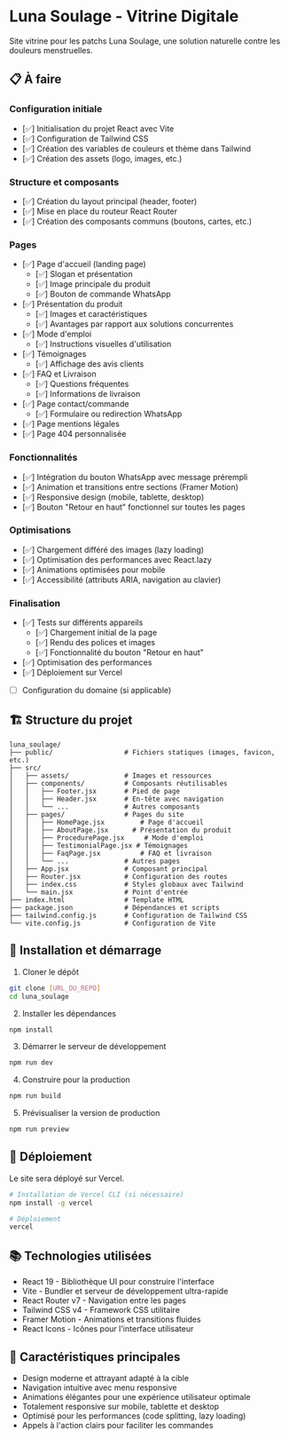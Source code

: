 # Luna Soulage - Vitrine Digitale

Site vitrine pour les patchs Luna Soulage, une solution naturelle contre les douleurs menstruelles.

## 📋 À faire

### Configuration initiale
- [✅] Initialisation du projet React avec Vite
- [✅] Configuration de Tailwind CSS
- [✅] Création des variables de couleurs et thème dans Tailwind
- [✅] Création des assets (logo, images, etc.)

### Structure et composants
- [✅] Création du layout principal (header, footer)
- [✅] Mise en place du routeur React Router
- [✅] Création des composants communs (boutons, cartes, etc.)

### Pages
- [✅] Page d'accueil (landing page)
  - [✅] Slogan et présentation
  - [✅] Image principale du produit
  - [✅] Bouton de commande WhatsApp
- [✅] Présentation du produit
  - [✅] Images et caractéristiques
  - [✅] Avantages par rapport aux solutions concurrentes
- [✅] Mode d'emploi
  - [✅] Instructions visuelles d'utilisation
- [✅] Témoignages
  - [✅] Affichage des avis clients
- [✅] FAQ et Livraison
  - [✅] Questions fréquentes
  - [✅] Informations de livraison
- [✅] Page contact/commande
  - [✅] Formulaire ou redirection WhatsApp
- [✅] Page mentions légales
- [✅] Page 404 personnalisée

### Fonctionnalités
- [✅] Intégration du bouton WhatsApp avec message prérempli
- [✅] Animation et transitions entre sections (Framer Motion)
- [✅] Responsive design (mobile, tablette, desktop)
- [✅] Bouton "Retour en haut" fonctionnel sur toutes les pages

### Optimisations
- [✅] Chargement différé des images (lazy loading)
- [✅] Optimisation des performances avec React.lazy
- [✅] Animations optimisées pour mobile
- [✅] Accessibilité (attributs ARIA, navigation au clavier)

### Finalisation
- [✅] Tests sur différents appareils
  - [✅] Chargement initial de la page
  - [✅] Rendu des polices et images
  - [✅] Fonctionnalité du bouton "Retour en haut"
- [✅] Optimisation des performances
- [✅] Déploiement sur Vercel
- [ ] Configuration du domaine (si applicable)

## 🏗️ Structure du projet

```
luna_soulage/
├── public/                  # Fichiers statiques (images, favicon, etc.)
├── src/
│   ├── assets/              # Images et ressources
│   ├── components/          # Composants réutilisables
│   │   ├── Footer.jsx       # Pied de page
│   │   ├── Header.jsx       # En-tête avec navigation
│   │   └── ...              # Autres composants
│   ├── pages/               # Pages du site
│   │   ├── HomePage.jsx         # Page d'accueil
│   │   ├── AboutPage.jsx      # Présentation du produit
│   │   ├── ProcedurePage.jsx     # Mode d'emploi
│   │   ├── TestimonialPage.jsx # Témoignages
│   │   ├── FaqPage.jsx          # FAQ et livraison
│   │   └── ...              # Autres pages
│   ├── App.jsx              # Composant principal
│   ├── Router.jsx           # Configuration des routes
│   ├── index.css            # Styles globaux avec Tailwind
│   └── main.jsx             # Point d'entrée
├── index.html               # Template HTML
├── package.json             # Dépendances et scripts
├── tailwind.config.js       # Configuration de Tailwind CSS
└── vite.config.js           # Configuration de Vite
```

## 🚀 Installation et démarrage

1. Cloner le dépôt
```bash
git clone [URL_DU_REPO]
cd luna_soulage
```

2. Installer les dépendances
```bash
npm install
```

3. Démarrer le serveur de développement
```bash
npm run dev
```

4. Construire pour la production
```bash
npm run build
```

5. Prévisualiser la version de production
```bash
npm run preview
```

## 📱 Déploiement

Le site sera déployé sur Vercel.

```bash
# Installation de Vercel CLI (si nécessaire)
npm install -g vercel

# Déploiement
vercel
```
## 📚 Technologies utilisées
- React 19 - Bibliothèque UI pour construire l'interface
- Vite - Bundler et serveur de développement ultra-rapide
- React Router v7 - Navigation entre les pages
- Tailwind CSS v4 - Framework CSS utilitaire
- Framer Motion - Animations et transitions fluides
- React Icons - Icônes pour l'interface utilisateur


## 🧩 Caractéristiques principales
- Design moderne et attrayant adapté à la cible
- Navigation intuitive avec menu responsive
- Animations élégantes pour une expérience utilisateur optimale
- Totalement responsive sur mobile, tablette et desktop
- Optimisé pour les performances (code splitting, lazy loading)
- Appels à l'action clairs pour faciliter les commandes